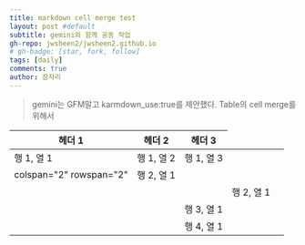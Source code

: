 ```yaml
---
title: markdown cell merge test
layout: post #default
subtitle: gemini와 함께 공동 작업
gh-repo: jwsheen2/jwsheen2.github.io
# gh-badge: [star, fork, follow]
tags: [daily]
comments: true
author: 잠자리
---
```


> gemini는 GFM말고 karmdown_use:true를 제안했다. 
> Table의 cell merge를 위해서


| 헤더 1 | 헤더 2 | 헤더 3 |
|---|---|---|
| 행 1, 열 1 | 행 1, 열 2 | 행 1, 열 3 |
| colspan="2" rowspan="2" | 행 2, 열 1 |
| <td colspan="2"> | 행 2, 열 1 |
| <td rowspan="2"> | 행 3, 열 1 |
| | 행 4, 열 1 |